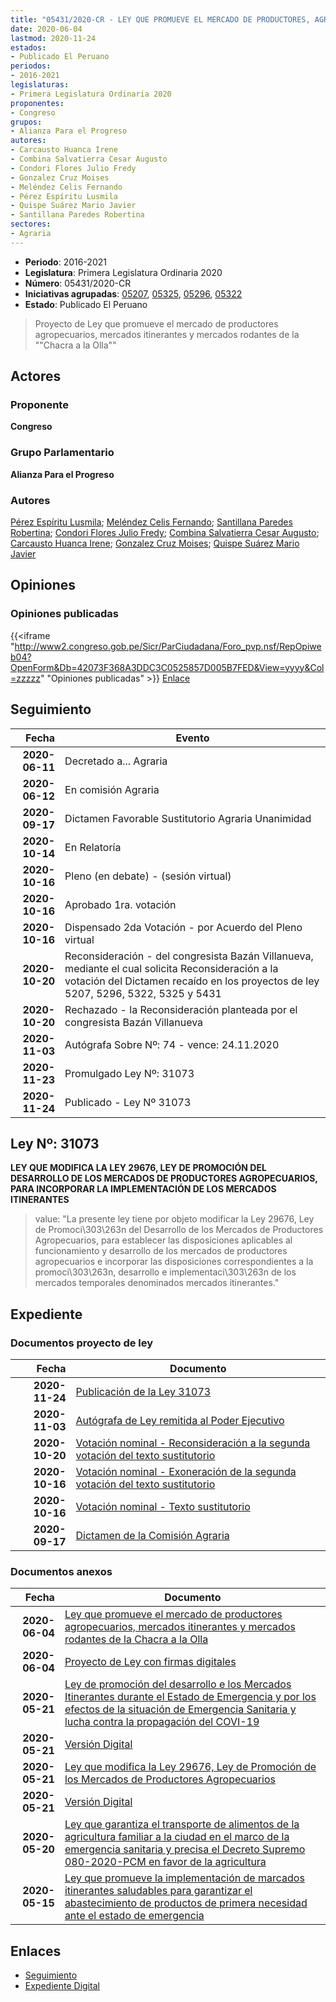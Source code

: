 ```yaml
---
title: "05431/2020-CR - LEY QUE PROMUEVE EL MERCADO DE PRODUCTORES, AGROPECUARIOS, MERCADOS ITINERANTES Y MERCADOS RODANTES DE LA 'CHACRA A LA OLLA'"
date: 2020-06-04
lastmod: 2020-11-24
estados:
- Publicado El Peruano
periodos:
- 2016-2021
legislaturas:
- Primera Legislatura Ordinaria 2020
proponentes:
- Congreso
grupos:
- Alianza Para el Progreso
autores:
- Carcausto Huanca Irene
- Combina Salvatierra Cesar Augusto
- Condori Flores Julio Fredy
- Gonzalez Cruz Moises
- Meléndez Celis Fernando
- Pérez Espíritu Lusmila
- Quispe Suárez Mario Javier
- Santillana Paredes Robertina
sectores:
- Agraria
---
```

- **Periodo**: 2016-2021
- **Legislatura**: Primera Legislatura Ordinaria 2020
- **Número**: 05431/2020-CR
- **Iniciativas agrupadas**: [05207](../../05200/05207), [05325](../../05300/05325), [05296](../../05200/05296), [05322](../../05300/05322)
- **Estado**: Publicado El Peruano

> Proyecto de Ley que promueve el mercado de productores agropecuarios, mercados itinerantes y mercados rodantes de la ""Chacra a la Olla""


## Actores

### Proponente

**Congreso**

### Grupo Parlamentario

**Alianza Para el Progreso**

### Autores

[Pérez Espíritu Lusmila](mailto:mailto:lperez@congreso.gob.pe); [Meléndez Celis Fernando](mailto:mailto:fmelendez@congreso.gob.pe); [Santillana Paredes Robertina](mailto:mailto:rsantillana@congreso.gob.pe); [Condori Flores Julio Fredy](mailto:mailto:jcondori@congreso.gob.pe); [Combina Salvatierra Cesar Augusto](mailto:mailto:ccombina@congreso.gob.pe); [Carcausto Huanca Irene](mailto:mailto:icarcausto@congreso.gob.pe); [Gonzalez Cruz Moises](mailto:mailto:mgonzalezc@congreso.gob.pe); [Quispe Suárez Mario Javier](mailto:mailto:yquispe@congreso.gob.pe)

## Opiniones

### Opiniones publicadas

{{<iframe "http://www2.congreso.gob.pe/Sicr/ParCiudadana/Foro_pvp.nsf/RepOpiweb04?OpenForm&Db=42073F368A3DDC3C0525857D005B7FED&View=yyyy&Col=zzzzz" "Opiniones publicadas" >}}
[Enlace](http://www2.congreso.gob.pe/Sicr/ParCiudadana/Foro_pvp.nsf/RepOpiweb04?OpenForm&Db=42073F368A3DDC3C0525857D005B7FED&View=yyyy&Col=zzzzz)


## Seguimiento

| Fecha | Evento |
|------:|--------|
| **2020-06-11** | Decretado a... Agraria |
| **2020-06-12** | En comisión Agraria |
| **2020-09-17** | Dictamen Favorable Sustitutorio Agraria Unanimidad |
| **2020-10-14** | En Relatoría |
| **2020-10-16** | Pleno (en debate) - (sesión virtual) |
| **2020-10-16** | Aprobado 1ra. votación |
| **2020-10-16** | Dispensado 2da Votación - por Acuerdo del Pleno virtual |
| **2020-10-20** | Reconsideración - del congresista Bazán Villanueva, mediante el cual solicita Reconsideración a la votación del Dictamen recaído en los proyectos de ley 5207, 5296, 5322, 5325 y 5431 |
| **2020-10-20** | Rechazado - la Reconsideración planteada por el congresista Bazán Villanueva |
| **2020-11-03** | Autógrafa Sobre Nº: 74 - vence: 24.11.2020 |
| **2020-11-23** | Promulgado Ley Nº: 31073 |
| **2020-11-24** | Publicado - Ley Nº 31073 |

## Ley Nº: 31073

**LEY QUE MODIFICA LA LEY 29676, LEY DE PROMOCIÓN DEL DESARROLLO DE LOS MERCADOS DE PRODUCTORES AGROPECUARIOS, PARA INCORPORAR LA IMPLEMENTACIÓN DE LOS MERCADOS ITINERANTES**

> value: "La presente ley tiene por objeto modificar la Ley 29676, Ley de Promoci\303\263n del Desarrollo de los Mercados de Productores Agropecuarios, para establecer las disposiciones aplicables al funcionamiento y desarrollo de los mercados de productores agropecuarios e incorporar las disposiciones correspondientes a la promoci\303\263n, desarrollo e implementaci\303\263n de los mercados temporales denominados mercados itinerantes."


## Expediente

### Documentos proyecto de ley

| Fecha | Documento |
|------:|-----------|
| **2020-11-24** | [Publicación de la Ley 31073](http://www.leyes.congreso.gob.pe/Documentos/2016_2021/ADLP/Normas_Legales/31073-LEY.pdf) |
| **2020-11-03** | [Autógrafa de Ley remitida al Poder Ejecutivo](http://www.leyes.congreso.gob.pe/Documentos/2016_2021/Autografas/Ley_y_de_Resolucion_Legislativa/AU0520720201103.pdf) |
| **2020-10-20** | [Votación nominal - Reconsideración a la segunda votación del texto sustitutorio](http://www.leyes.congreso.gob.pe/Documentos/2016_2021/Asistencia_y_Votacion/Proyectos_de_Ley/Votacion_Nominal/VNRVTS05207-20201020.pdf) |
| **2020-10-16** | [Votación nominal - Exoneración de la segunda votación del texto sustitutorio](http://www.leyes.congreso.gob.pe/Documentos/2016_2021/Asistencia_y_Votacion/Proyectos_de_Ley/Votacion_Nominal/VNESVTS05207-20201016.pdf) |
| **2020-10-16** | [Votación nominal - Texto sustitutorio](http://www.leyes.congreso.gob.pe/Documentos/2016_2021/Asistencia_y_Votacion/Proyectos_de_Ley/Votacion_Nominal/VNTS05207-20201016.pdf) |
| **2020-09-17** | [Dictamen de la Comisión Agraria](http://www.leyes.congreso.gob.pe/Documentos/2016_2021/Dictamenes/Proyectos_de_Ley/05207DC01MAY20200917.pdf) |

### Documentos anexos

| Fecha | Documento |
|------:|-----------|
| **2020-06-04** | [Ley que promueve el mercado de productores agropecuarios, mercados itinerantes y mercados rodantes de la Chacra a la Olla](http://www.leyes.congreso.gob.pe/Documentos/2016_2021/Proyectos_de_Ley_y_de_Resoluciones_Legislativas/PL05431-20200604.pdf) |
| **2020-06-04** | [Proyecto de Ley con firmas digitales](http://www.leyes.congreso.gob.pe/Documentos/2016_2021/Proyectos_de_Ley_y_de_Resoluciones_Legislativas/Proyectos_Firmas_digitales/PL05431.pdf) |
| **2020-05-21** | [Ley de promoción del desarrollo e los Mercados Itinerantes durante el Estado de Emergencia y por los efectos de la situación de Emergencia Sanitaria y lucha contra la propagación del COVI-19](http://www.leyes.congreso.gob.pe/Documentos/2016_2021/Proyectos_de_Ley_y_de_Resoluciones_Legislativas/PL05325-20200521.pdf) |
| **2020-05-21** | [Versión Digital](http://www.leyes.congreso.gob.pe/Documentos/2016_2021/Proyectos_de_Ley_y_de_Resoluciones_Legislativas/Proyectos_Firmas_digitales/PL05325.pdf) |
| **2020-05-21** | [Ley que modifica la Ley 29676, Ley de Promoción de los Mercados de Productores Agropecuarios](http://www.leyes.congreso.gob.pe/Documentos/2016_2021/Proyectos_de_Ley_y_de_Resoluciones_Legislativas/PL05322-20200521.pdf) |
| **2020-05-21** | [Versión Digital](http://www.leyes.congreso.gob.pe/Documentos/2016_2021/Proyectos_de_Ley_y_de_Resoluciones_Legislativas/Proyectos_Firmas_digitales/PL05322.pdf) |
| **2020-05-20** | [Ley que garantiza el transporte de alimentos de la agricultura familiar a la ciudad en el marco de la emergencia sanitaria y precisa el Decreto Supremo 080-2020-PCM en favor de la agricultura](http://www.leyes.congreso.gob.pe/Documentos/2016_2021/Proyectos_de_Ley_y_de_Resoluciones_Legislativas/PL05296-20200520.pdf) |
| **2020-05-15** | [Ley que promueve la implementación de marcados itinerantes saludables para garantizar el abastecimiento de productos de primera necesidad ante el estado de emergencia](http://www.leyes.congreso.gob.pe/Documentos/2016_2021/Proyectos_de_Ley_y_de_Resoluciones_Legislativas/PL05207-20200515.pdf) |

## Enlaces

- [Seguimiento](http://www2.congreso.gob.pe/Sicr/TraDocEstProc/CLProLey2016.nsf/f7fff46988ca05b1052578e100829cc7/07ba5da298cce2120525857d006cdd85?OpenDocument)
- [Expediente Digital](http://www2.congreso.gob.pe/Sicr/TraDocEstProc/Expvirt_2011.nsf/visbusqptramdoc1621/05431?opendocument)

